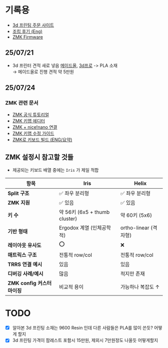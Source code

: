 # 기록용
- [3d 프린팅 주문 사이트](https://cart.jlcpcb.com/shopcart/cart?spm=Jlc3dp.Homepage.1009&_gl=1%2akf6hdr%2a_gcl_au%2aODU3Njc4NzE3LjE3NTI5MTY2MDI.%2a_ga%2aMTM3NTQyMjM4OC4xNzUyOTE2NTUw%2a_ga_BZ8D96C9TK%2aczE3NTI5MjQxNzkkbzIkZzEkdDE3NTI5MjUwMTUkajUxJGwwJGgw)
- [조립 후기 (Eng)](https://www.printables.com/model/75599-split89/comments)
- [ZMK Firmware](https://zmk.dev/docs/hardware)

## 25/07/21
- 3d 프린터 견적 새로 넣음 [메이드올](https://madeall3d.com/), [3d프로](https://blog.naver.com/PostView.naver?blogId=3dprocess&logNo=223705889279&categoryNo=1&parentCategoryNo=-1&viewDate=&currentPage=&postListTopCurrentPage=) -> PLA 소재  
→ 메이드올로 진행 견적 약 5만원

## 25/07/24
### ZMK 관련 문서
- [ZMK 공식 튜토리얼](https://zmk.dev/docs/user-setup)
- [ZMK 키맵 에디터](https://gall.dcinside.com/mgallery/board/view/?id=mechanicalkeyboard&no=2316367)
- [ZMK + nice!nano 연결](https://www.clien.net/service/board/cm_keyboard/16912309)
- [ZMK 키맵 수정 가이드](https://gall.dcinside.com/mini/board/view/?id=splitkeeb&no=1315&exception_mode=recommend&page=1)
- [ZMK로 키보드 빌드 (ENG/요약)](https://www.instructables.com/Budget-DIY-Wireless-Split-Keyboard-With-ZMK/)

## ZMK 설정시 참고할 것들
- 제공되는 키보드 배열 중에는 `Iris` 가 제일 적합  

| 항목           | **Iris**                    | **Helix**          |
| ------------ | --------------------------- | ------------------ |
| **Split 구조** | ✅ 좌우 분리형                    | ✅ 좌우 분리형           |
| **ZMK 지원**   | ✅ 있음                        | ✅ 있음               |
| **키 수**      | 약 56키 (6x5 + thumb cluster) | 약 60키 (5x6)        |
| **기반 형태**    | Ergodox 계열 (인체공학적)          | ortho-linear (격자형) |
| **레이아웃 유사도** | ⭕                           | ❌                   |
| **매트릭스 구조** | 전통적 row/col | 전통적 row/col |
| **TRRS 연결 예시** | 있음 | 있음 |
| **디버깅 사례/예시** | 많음 | 적지만 존재 |
| **ZMK config 커스터마이징** | 비교적 용이 | 가능하나 복잡도 ↑ |



# TODO
- [x] 알아본 3d 프린팅 소재는 9600 Resin 인데 다른 사람들은 PLA를 많이 쓴듯? 어떻게 할지
- [x] 3d 프린팅 가격이 팜레스트 포함시 15만원, 제외시 7만원정도 나올듯 어떻게할지